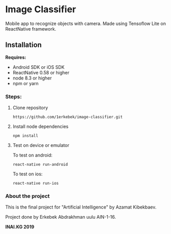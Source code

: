 # Image Classifier

Mobile app to recognize objects with camera. Made using Tensoflow Lite on ReactNative framework.

## Installation

**Requires:**
* Android SDK or iOS SDK
* ReactNative 0.58 or higher
* node 8.3 or higher 
* npm or yarn

### Steps:

1. Clone repository

   `https://github.com/1erkebek/image-classifier.git`


2. Install node dependencies

   `npm install`


3. Test on device or emulator

    To test on android:
    
      `react-native run-android`

   To test on ios:
   
      `react-native run-ios`


### About the project

This is the final project for "Artificial Intelligence" by Azamat Kibekbaev.

Project done by Erkebek Abdrakhman uulu AIN-1-16.

**INAI.KG 2019**
